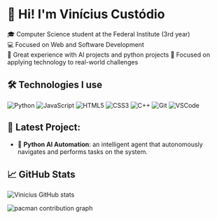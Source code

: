 # 👋 Hi! I'm Vinícius Custódio

🎓 Computer Science student at the Federal Institute (3rd year)  
💻 Focused on Web and Software Development  
🤖 Great experience with AI projects and python projects
🚀 Focused on applying technology to real-world challenges

## 🛠️ Technologies I use
![Python](https://img.shields.io/badge/-Python-3776AB?style=flat&logo=python&logoColor=white)
![JavaScript](https://img.shields.io/badge/-JavaScript-F7DF1E?style=flat&logo=javascript&logoColor=black)
![HTML5](https://img.shields.io/badge/-HTML5-E34F26?style=flat&logo=html5&logoColor=white)
![CSS3](https://img.shields.io/badge/-CSS3-1572B6?style=flat&logo=css3)
![C++](https://img.shields.io/badge/-C++-00599C?style=flat&logo=c%2B%2B)
![Git](https://img.shields.io/badge/-Git-F05032?style=flat&logo=git)
![VSCode](https://img.shields.io/badge/-VSCode-007ACC?style=flat&logo=visual-studio-code)

## 📂 Latest Project:
- 🤖 **Python AI Automation**: an intelligent agent that autonomously navigates and performs tasks on the system.

## 📈 GitHub Stats
![Vinicius GitHub stats](https://github-readme-stats.vercel.app/api?username=Vinnyfcec&show_icons=true&theme=tokyonight)


<picture>
  <source media="(prefers-color-scheme: dark)" srcset="https://raw.githubusercontent.com/vinnyfcec/vinnyfcec/output/pacman-contribution-graph-dark.svg">
  <source media="(prefers-color-scheme: light)" srcset="https://raw.githubusercontent.com/vinnyfcec/vinnyfcec/output/pacman-contribution-graph.svg">
  <img alt="pacman contribution graph" src="https://raw.githubusercontent.com/vinnyfcec/vinnyfcec/output/pacman-contribution-graph.svg">
</picture>

